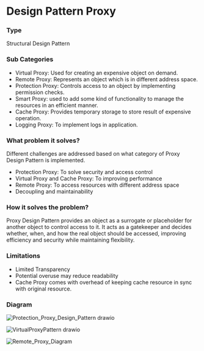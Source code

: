 # Design Pattern Proxy

### Type
Structural Design Pattern

### Sub Categories
+ Virtual Proxy: Used for creating an expensive object on demand.
+ Remote Proxy: Represents an object which is in different address space.
+ Protection Proxy: Controls access to an object by implementing permission checks.
+ Smart Proxy: used to add some kind of functionality to manage the resources in an efficient manner.
+ Cache Proxy: Provides temporary storage to store result of expensive operation.
+ Logging Proxy: To implement logs in application.

### What problem it solves?
Different challenges are addressed based on what category of Proxy Design Pattern is implemented.
+ Protection Proxy: To solve security and access control
+ Virtual Proxy and Cache Proxy: To improving performance
+ Remote Proxy: To access resources with different address space
+ Decoupling and maintainability

### How it solves the problem?
Proxy Design Pattern provides an object as a surrogate or placeholder for another object to control access to it. It acts as a gatekeeper and decides whether, when, and how the real object should be accessed, improving efficiency and security while maintaining flexibility.

### Limitations
+ Limited Transparency
+ Potential overuse may reduce readability
+ Cache Proxy comes with overhead of keeping cache resource in sync with original resource.

### Diagram
![Protection_Proxy_Design_Pattern drawio](https://github.com/user-attachments/assets/ccde5fa3-19df-467c-9d4f-511ea37d0c37)


![VirtualProxyPattern drawio](https://github.com/user-attachments/assets/c8fe02bf-2cbb-4aa4-b9b5-f02d60094b9d)


![Remote_Proxy_Diagram](https://github.com/user-attachments/assets/61f71cc0-cbcf-4b22-a8a6-943d1d6bdc80)



